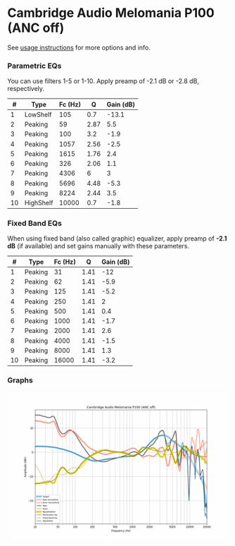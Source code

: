 # Cambridge Audio Melomania P100 (ANC off)
See [usage instructions](https://github.com/jaakkopasanen/AutoEq#usage) for more options and info.

### Parametric EQs
You can use filters 1-5 or 1-10. Apply preamp of -2.1 dB or -2.8 dB, respectively.

|   # | Type      |   Fc (Hz) |    Q |   Gain (dB) |
|-----|-----------|-----------|------|-------------|
|   1 | LowShelf  |       105 | 0.7  |       -13.1 |
|   2 | Peaking   |        59 | 2.87 |         5.5 |
|   3 | Peaking   |       100 | 3.2  |        -1.9 |
|   4 | Peaking   |      1057 | 2.56 |        -2.5 |
|   5 | Peaking   |      1615 | 1.76 |         2.4 |
|   6 | Peaking   |       326 | 2.06 |         1.1 |
|   7 | Peaking   |      4306 | 6    |         3   |
|   8 | Peaking   |      5696 | 4.48 |        -5.3 |
|   9 | Peaking   |      8224 | 2.44 |         3.5 |
|  10 | HighShelf |     10000 | 0.7  |        -1.8 |

### Fixed Band EQs
When using fixed band (also called graphic) equalizer, apply preamp of **-2.1 dB** (if available) and set gains manually with these parameters.

|   # | Type    |   Fc (Hz) |    Q |   Gain (dB) |
|-----|---------|-----------|------|-------------|
|   1 | Peaking |        31 | 1.41 |       -12   |
|   2 | Peaking |        62 | 1.41 |        -5.9 |
|   3 | Peaking |       125 | 1.41 |        -5.2 |
|   4 | Peaking |       250 | 1.41 |         2   |
|   5 | Peaking |       500 | 1.41 |         0.4 |
|   6 | Peaking |      1000 | 1.41 |        -1.7 |
|   7 | Peaking |      2000 | 1.41 |         2.6 |
|   8 | Peaking |      4000 | 1.41 |        -1.5 |
|   9 | Peaking |      8000 | 1.41 |         1.3 |
|  10 | Peaking |     16000 | 1.41 |        -3.2 |

### Graphs
![](./Cambridge%20Audio%20Melomania%20P100%20(ANC%20off).png)
